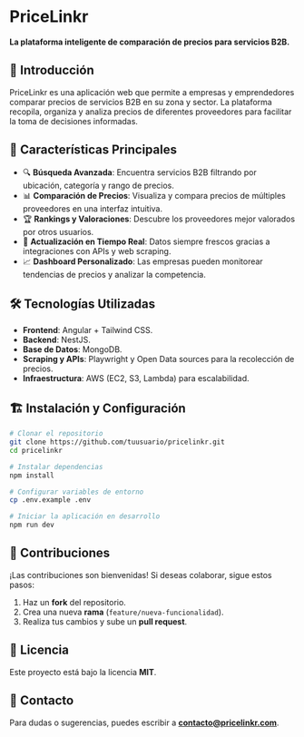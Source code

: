 # PriceLinkr

**La plataforma inteligente de comparación de precios para servicios B2B.**

## 🚀 Introducción

PriceLinkr es una aplicación web que permite a empresas y emprendedores comparar precios de servicios B2B en su zona y sector. La plataforma recopila, organiza y analiza precios de diferentes proveedores para facilitar la toma de decisiones informadas.

## 🎯 Características Principales

- 🔍 **Búsqueda Avanzada**: Encuentra servicios B2B filtrando por ubicación, categoría y rango de precios.
- 📊 **Comparación de Precios**: Visualiza y compara precios de múltiples proveedores en una interfaz intuitiva.
- 🏆 **Rankings y Valoraciones**: Descubre los proveedores mejor valorados por otros usuarios.
- 📡 **Actualización en Tiempo Real**: Datos siempre frescos gracias a integraciones con APIs y web scraping.
- 📈 **Dashboard Personalizado**: Las empresas pueden monitorear tendencias de precios y analizar la competencia.

## 🛠️ Tecnologías Utilizadas

- **Frontend**: Angular + Tailwind CSS.
- **Backend**: NestJS.
- **Base de Datos**: MongoDB.
- **Scraping y APIs**: Playwright y Open Data sources para la recolección de precios.
- **Infraestructura**: AWS (EC2, S3, Lambda) para escalabilidad.

## 🏗️ Instalación y Configuración

```bash
# Clonar el repositorio
git clone https://github.com/tuusuario/pricelinkr.git
cd pricelinkr

# Instalar dependencias
npm install

# Configurar variables de entorno
cp .env.example .env

# Iniciar la aplicación en desarrollo
npm run dev
```

## 🤝 Contribuciones

¡Las contribuciones son bienvenidas! Si deseas colaborar, sigue estos pasos:

1. Haz un **fork** del repositorio.
2. Crea una nueva **rama** (`feature/nueva-funcionalidad`).
3. Realiza tus cambios y sube un **pull request**.

## 📜 Licencia

Este proyecto está bajo la licencia **MIT**.

## 📩 Contacto

Para dudas o sugerencias, puedes escribir a **contacto@pricelinkr.com**.

